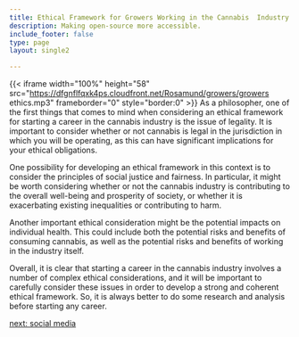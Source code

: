 ```yaml
---
title: Ethical Framework for Growers Working in the Cannabis  Industry
description: Making open-source more accessible.
include_footer: false
type: page
layout: single2

---
```


{{< iframe width="100%" height="58" src="https://dfgnflfqxk4ps.cloudfront.net/Rosamund/growers/growers ethics.mp3" frameborder="0" style="border:0" >}}
As a philosopher, one of the first things that comes to mind when considering an ethical framework for starting a career in the cannabis industry is the issue of legality. It is important to consider whether or not cannabis is legal in the jurisdiction in which you will be operating, as this can have significant implications for your ethical obligations.

One possibility for developing an ethical framework in this context is to consider the principles of social justice and fairness. In particular, it might be worth considering whether or not the cannabis industry is contributing to the overall well-being and prosperity of society, or whether it is exacerbating existing inequalities or contributing to harm.

Another important ethical consideration might be the potential impacts on individual health. This could include both the potential risks and benefits of consuming cannabis, as well as the potential risks and benefits of working in the industry itself.

Overall, it is clear that starting a career in the cannabis industry involves a number of complex ethical considerations, and it will be important to carefully consider these issues in order to develop a strong and coherent ethical framework. So, it is always better to do some research and analysis before starting any career.


<a href="https://workdojos.com/growers/social">next: social media</a>
